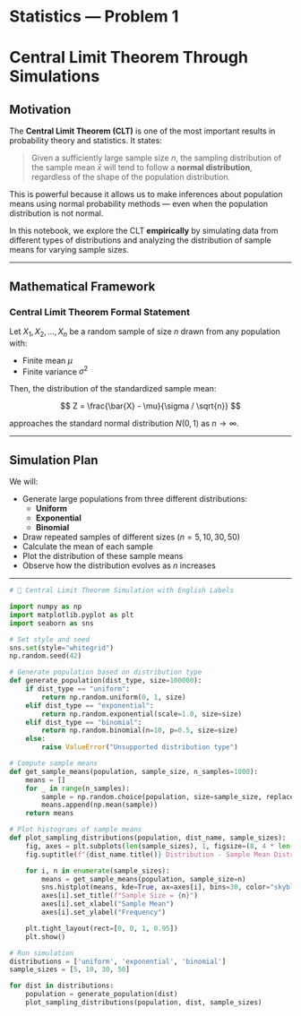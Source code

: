 #  Statistics — Problem 1  
# Central Limit Theorem Through Simulations

##  Motivation

The **Central Limit Theorem (CLT)** is one of the most important results in probability theory and statistics. It states:

> Given a sufficiently large sample size $n$, the sampling distribution of the sample mean $\bar{x}$ will tend to follow a **normal distribution**, regardless of the shape of the population distribution.

This is powerful because it allows us to make inferences about population means using normal probability methods — even when the population distribution is not normal.

In this notebook, we explore the CLT **empirically** by simulating data from different types of distributions and analyzing the distribution of sample means for varying sample sizes.

---

##  Mathematical Framework

### Central Limit Theorem Formal Statement

Let $X_1, X_2, \dots, X_n$ be a random sample of size $n$ drawn from any population with:

- Finite mean $\mu$
- Finite variance $\sigma^2$

Then, the distribution of the standardized sample mean:

$$
Z = \frac{\bar{X} - \mu}{\sigma / \sqrt{n}}
$$

approaches the standard normal distribution $N(0,1)$ as $n \to \infty$.

---

##  Simulation Plan

We will:

- Generate large populations from three different distributions:
  - **Uniform**
  - **Exponential**
  - **Binomial**
- Draw repeated samples of different sizes ($n = 5, 10, 30, 50$)
- Calculate the mean of each sample
- Plot the distribution of these sample means
- Observe how the distribution evolves as $n$ increases

---

```python
# 🔬 Central Limit Theorem Simulation with English Labels

import numpy as np
import matplotlib.pyplot as plt
import seaborn as sns

# Set style and seed
sns.set(style="whitegrid")
np.random.seed(42)

# Generate population based on distribution type
def generate_population(dist_type, size=100000):
    if dist_type == "uniform":
        return np.random.uniform(0, 1, size)
    elif dist_type == "exponential":
        return np.random.exponential(scale=1.0, size=size)
    elif dist_type == "binomial":
        return np.random.binomial(n=10, p=0.5, size=size)
    else:
        raise ValueError("Unsupported distribution type")

# Compute sample means
def get_sample_means(population, sample_size, n_samples=1000):
    means = []
    for _ in range(n_samples):
        sample = np.random.choice(population, size=sample_size, replace=False)
        means.append(np.mean(sample))
    return means

# Plot histograms of sample means
def plot_sampling_distributions(population, dist_name, sample_sizes):
    fig, axes = plt.subplots(len(sample_sizes), 1, figsize=(8, 4 * len(sample_sizes)))
    fig.suptitle(f"{dist_name.title()} Distribution - Sample Mean Distributions", fontsize=16)

    for i, n in enumerate(sample_sizes):
        means = get_sample_means(population, sample_size=n)
        sns.histplot(means, kde=True, ax=axes[i], bins=30, color="skyblue")
        axes[i].set_title(f"Sample Size = {n}")
        axes[i].set_xlabel("Sample Mean")
        axes[i].set_ylabel("Frequency")

    plt.tight_layout(rect=[0, 0, 1, 0.95])
    plt.show()

# Run simulation
distributions = ['uniform', 'exponential', 'binomial']
sample_sizes = [5, 10, 30, 50]

for dist in distributions:
    population = generate_population(dist)
    plot_sampling_distributions(population, dist, sample_sizes)



